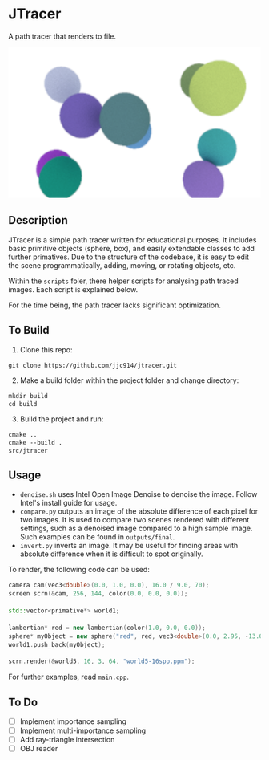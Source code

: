 # JTracer
A path tracer that renders to file. 

<img src="/outputs/final/original/world5-16spp.png" height="300"/>

## Description
JTracer is a simple path tracer written for educational purposes. It includes basic primitive objects (sphere, box), and easily extendable classes to add further primatives. Due to the structure of the codebase, it is easy to edit the scene programmatically, adding, moving, or rotating objects, etc.

Within the `scripts` foler, there helper scripts for analysing path traced images. Each script is explained below. 

For the time being, the path tracer lacks significant optimization. 

## To Build
1. Clone this repo:
```
git clone https://github.com/jjc914/jtracer.git
```
2. Make a build folder within the project folder and change directory:
```
mkdir build
cd build
```
3. Build the project and run:
```
cmake ..
cmake --build .
src/jtracer
```

## Usage
* `denoise.sh` uses Intel Open Image Denoise to denoise the image. Follow Intel's install guide for usage. 
* `compare.py` outputs an image of the absolute difference of each pixel for two images. It is used to compare two scenes rendered with different settings, such as a denoised image compared to a high sample image. Such examples can be found in `outputs/final`.
* `invert.py` inverts an image. It may be useful for finding areas with absolute difference when it is difficult to spot originally.

To render, the following code can be used:
```cpp
camera cam(vec3<double>(0.0, 1.0, 0.0), 16.0 / 9.0, 70);
screen scrn(&cam, 256, 144, color(0.0, 0.0, 0.0));

std::vector<primative*> world1;

lambertian* red = new lambertian(color(1.0, 0.0, 0.0));
sphere* myObject = new sphere("red", red, vec3<double>(0.0, 2.95, -13.0), 2.0);
world1.push_back(myObject);

scrn.render(&world5, 16, 3, 64, "world5-16spp.ppm");
```

For further examples, read `main.cpp`. 

## To Do
- [ ] Implement importance sampling
- [ ] Implement multi-importance sampling
- [ ] Add ray-triangle intersection
- [ ] OBJ reader
